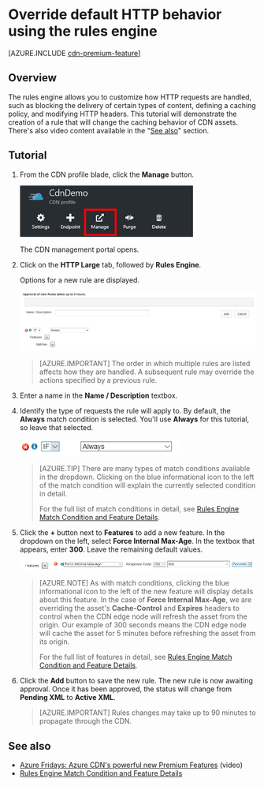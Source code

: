 <properties
	pageTitle="CDN - Overriding default HTTP behavior using the rules engine"
	description="The rules engine allows you to customize how HTTP requests are handled, such as blocking the delivery of certain types of content, define a caching policy, and modify HTTP headers."
	services="cdn"
	documentationCenter=".NET"
	authors="camsoper"
	manager="erikre"
	editor=""/>

<tags
	ms.service="cdn"
	ms.workload="tbd"
	ms.tgt_pltfrm="na"
	ms.devlang="na"
	ms.topic="article"
	ms.date="05/11/2016"
	ms.author="casoper"/>

# Override default HTTP behavior using the rules engine

[AZURE.INCLUDE [cdn-premium-feature](../../includes/cdn-premium-feature.md)]

## Overview

The rules engine allows you to customize how HTTP requests are handled, such as blocking the delivery of certain types of content, defining a caching policy, and modifying HTTP headers.  This tutorial will demonstrate the creation of a rule that will change the caching behavior of CDN assets.  There's also video content available in the "[See also](#see-also)" section.

## Tutorial

1. From the CDN profile blade, click the **Manage** button.

	![CDN profile blade manage button](./media/cdn-rules-engine/cdn-rules-manage-btn.png)

	The CDN management portal opens.

2. Click on the **HTTP Large** tab, followed by **Rules Engine**.

	Options for a new rule are displayed.

	![CDN new rule options](./media/cdn-rules-engine/cdn-new-rule.png)

	>[AZURE.IMPORTANT] The order in which multiple rules are listed affects how they are handled. A subsequent rule may override the actions specified by a previous rule.
	
3. Enter a name in the **Name / Description** textbox.

4. Identify the type of requests the rule will apply to.  By default, the **Always** match condition is selected.  You'll use **Always** for this tutorial, so leave that selected.

	![CDN match condition](./media/cdn-rules-engine/cdn-request-type.png)

	>[AZURE.TIP] There are many types of match conditions available in the dropdown.  Clicking on the blue informational icon to the left of the match condition will explain the currently selected condition in detail.
	>
	>For the full list of match conditions in detail, see [Rules Engine Match Condition and Feature Details](cdn-rules-engine-details.md#match-conditions).

5.  Click the **+** button next to **Features** to add a new feature.  In the dropdown on the left, select **Force Internal Max-Age**.  In the textbox that appears, enter **300**.  Leave the remaining default values.

	![CDN feature](./media/cdn-rules-engine/cdn-new-feature.png)

	>[AZURE.NOTE] As with match conditions, clicking the blue informational icon to the left of the new feature will display details about this feature.  In the case of **Force Internal Max-Age**, we are overriding the asset's **Cache-Control** and **Expires** headers to control when the CDN edge node will refresh the asset from the origin.  Our example of 300 seconds means the CDN edge node will cache the asset for 5 minutes before refreshing the asset from its origin.
	>
	>For the full list of features in detail, see [Rules Engine Match Condition and Feature Details](cdn-rules-engine-details.md#features).

6.  Click the **Add** button to save the new rule.  The new rule is now awaiting approval. Once it has been approved, the status will change from **Pending XML** to **Active XML**.

	>[AZURE.IMPORTANT] Rules changes may take up to 90 minutes to propagate through the CDN.

## See also
* [Azure Fridays: Azure CDN's powerful new Premium Features](https://azure.microsoft.com/documentation/videos/azure-cdns-powerful-new-premium-features/) (video)
* [Rules Engine Match Condition and Feature Details](cdn-rules-engine-details.md)
